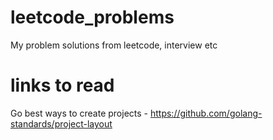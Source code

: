 # leetcode_problems
 My problem solutions from leetcode, interview etc

# links to read

 Go best ways to create projects - https://github.com/golang-standards/project-layout